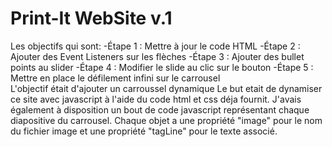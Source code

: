 # Print-It WebSite v.1
Les objectifs qui sont:
-Étape 1 : Mettre à jour le code HTML
-Étape 2 : Ajouter des Event Listeners sur les flèches 
-Étape 3 : Ajouter des bullet points au slider
-Étape 4 : Modifier le slide au clic sur le bouton
-Étape 5 : Mettre en place le défilement infini sur le carrousel  
L'objectif était d'ajouter un carroussel dynamique
Le but etait de dynamiser ce site avec javascript à l'aide du code html et css déja fournit.
J'avais également à disposition un bout de code javascript représentant chaque diapositive du carrousel. Chaque objet a une propriété "image" pour le nom du fichier image et une propriété "tagLine" pour le texte associé.
